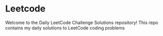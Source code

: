 # Leetcode
Welcome to the Daily LeetCode Challenge Solutions repository! This repo contains my daily solutions to LeetCode coding problems

